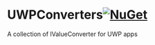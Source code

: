 # UWPConverters[![NuGet](https://img.shields.io/nuget/v/Opportunity.Converters.svg)]()
A collection of IValueConverter for UWP apps

